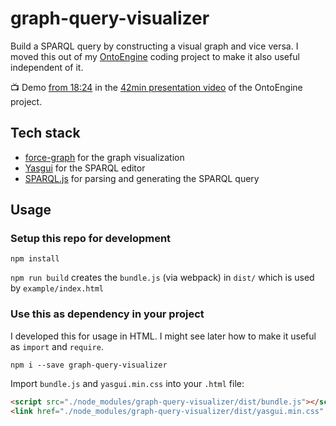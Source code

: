 # graph-query-visualizer
Build a SPARQL query by constructing a visual graph and vice versa. I moved this out of my [OntoEngine](https://github.com/benjaminaaron/OntoEngine) coding project to make it also useful independent of it.

📺 Demo [from 18:24](https://youtu.be/-AwxUrsVxsI?t=1104) in the [42min presentation video](https://github.com/benjaminaaron/OntoEngine#-video-presentation-of-the-project) of the OntoEngine project.

## Tech stack

- [force-graph](https://github.com/vasturiano/force-graph/) for the graph visualization
- [Yasgui](https://github.com/TriplyDB/Yasgui) for the SPARQL editor
- [SPARQL.js](https://github.com/RubenVerborgh/SPARQL.js) for parsing and generating the SPARQL query

## Usage

### Setup this repo for development

`npm install`

`npm run build` creates the `bundle.js` (via webpack) in `dist/` which is used by `example/index.html`

### Use this as dependency in your project

I developed this for usage in HTML. I might see later how to make it useful as `import` and `require`.

`npm i --save graph-query-visualizer`

Import `bundle.js` and `yasgui.min.css` into your `.html` file:

```html
<script src="./node_modules/graph-query-visualizer/dist/bundle.js"></script>
<link href="./node_modules/graph-query-visualizer/dist/yasgui.min.css" rel="stylesheet" />
```
